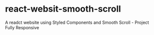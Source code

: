 # react-websit-smooth-scroll
A readct website using Styled Components and Smooth Scroll - Project Fully Responsive
